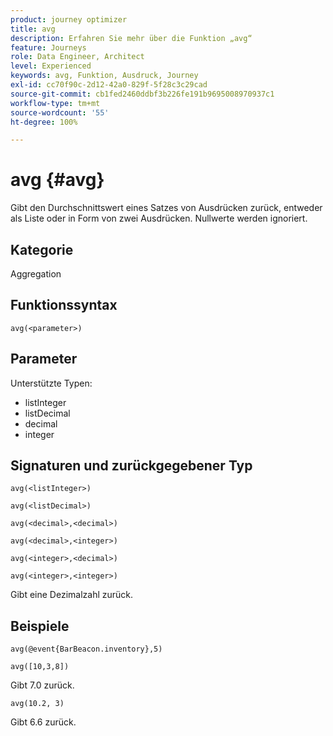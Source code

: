 ```yaml
---
product: journey optimizer
title: avg
description: Erfahren Sie mehr über die Funktion „avg“
feature: Journeys
role: Data Engineer, Architect
level: Experienced
keywords: avg, Funktion, Ausdruck, Journey
exl-id: cc70f90c-2d12-42a0-829f-5f28c3c29cad
source-git-commit: cb1fed2460ddbf3b226fe191b9695008970937c1
workflow-type: tm+mt
source-wordcount: '55'
ht-degree: 100%

---
```


# avg {#avg}

Gibt den Durchschnittswert eines Satzes von Ausdrücken zurück, entweder als Liste oder in Form von zwei Ausdrücken. Nullwerte werden ignoriert.


## Kategorie

Aggregation

## Funktionssyntax

`avg(<parameter>)`

## Parameter

Unterstützte Typen:

* listInteger
* listDecimal
* decimal
* integer

## Signaturen und zurückgegebener Typ

`avg(<listInteger>)`

`avg(<listDecimal>)`

`avg(<decimal>,<decimal>)`

`avg(<decimal>,<integer>)`

`avg(<integer>,<decimal>)`

`avg(<integer>,<integer>)`

Gibt eine Dezimalzahl zurück.

## Beispiele

`avg(@event{BarBeacon.inventory},5)`

`avg([10,3,8])`

Gibt 7.0 zurück.

`avg(10.2, 3)`

Gibt 6.6 zurück.
